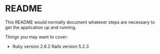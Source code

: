 # README

This README would normally document whatever steps are necessary to get the
application up and running.

Things you may want to cover:

* Ruby version  2.6.2 Rails version 5.2.3

